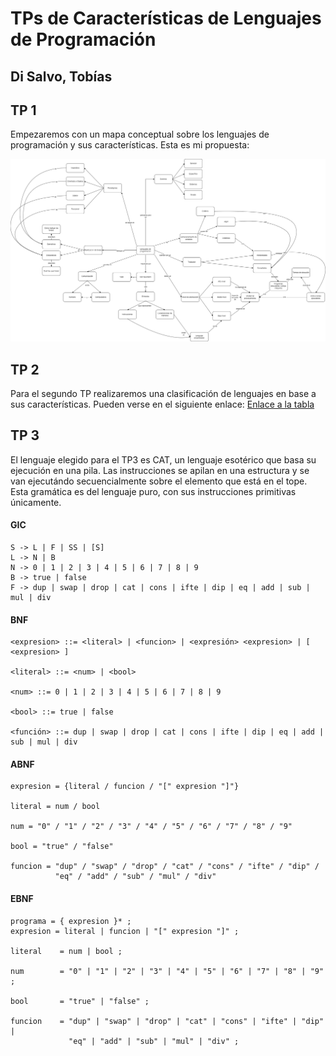# TPs de Características de Lenguajes de Programación
## Di Salvo, Tobías

## TP 1
Empezaremos con un mapa conceptual sobre los lenguajes de programación y sus características. Esta es mi propuesta:

![Mapa conceptual](Mapas-conceptuales.png)

## TP 2
Para el segundo TP realizaremos una clasificación de lenguajes en base a sus características. Pueden verse en el siguiente enlace:
[Enlace a la tabla](https://docs.google.com/spreadsheets/d/19aTSzIjQNs6RBNJFz0bftTlqKr-uWbohbBZnxmP0-r0/edit?usp=sharing)

## TP 3
El lenguaje elegido para el TP3 es CAT, un lenguaje esotérico que basa su ejecución en una pila. Las instrucciones se apilan en una estructura y se van ejecutándo secuencialmente sobre el elemento que está en el tope. Esta gramática es del lenguaje puro, con sus instrucciones primitivas únicamente.

#### GIC
~~~
S -> L | F | SS | [S]
L -> N | B
N -> 0 | 1 | 2 | 3 | 4 | 5 | 6 | 7 | 8 | 9
B -> true | false
F -> dup | swap | drop | cat | cons | ifte | dip | eq | add | sub | mul | div
~~~
#### BNF
~~~
<expresion> ::= <literal> | <funcion> | <expresión> <expresion> | [ <expresion> ]

<literal> ::= <num> | <bool>

<num> ::= 0 | 1 | 2 | 3 | 4 | 5 | 6 | 7 | 8 | 9

<bool> ::= true | false

<función> ::= dup | swap | drop | cat | cons | ifte | dip | eq | add | sub | mul | div
~~~
#### ABNF
~~~
expresion = {literal / funcion / "[" expresion "]"}

literal = num / bool

num = "0" / "1" / "2" / "3" / "4" / "5" / "6" / "7" / "8" / "9"

bool = "true" / "false"

funcion = "dup" / "swap" / "drop" / "cat" / "cons" / "ifte" / "dip" /
          "eq" / "add" / "sub" / "mul" / "div"
~~~

#### EBNF
~~~
programa = { expresion }* ;
expresion = literal | funcion | "[" expresion "]" ;

literal    = num | bool ;

num        = "0" | "1" | "2" | "3" | "4" | "5" | "6" | "7" | "8" | "9" ;

bool       = "true" | "false" ;

funcion    = "dup" | "swap" | "drop" | "cat" | "cons" | "ifte" | "dip" |
             "eq" | "add" | "sub" | "mul" | "div" ;

~~~